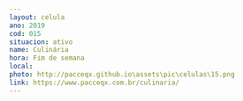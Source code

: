 ```yaml
---
layout: celula
ano: 2019
cod: 015
situacion: ativo
name: Culinária
hora: Fim de semana
local: 
photo: http://pacceqx.github.io\assets\pic\celulas\15.png
link: https://www.pacceqx.com.br/culinaria/
---
```


